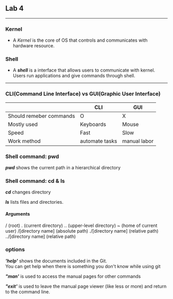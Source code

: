 ## Lab 4
---
### Kernel
- A *Kernel* is the core of OS that controls and communicates with hardware resource.

### Shell
- A ***shell*** is a interface that allows users to communicate with kernel.  
Users run applications and give commands through shell.
---
### CLI(Command Line Interface) vs GUI(Graphic User Interface)
|  | CLI | GUI |
| ----- | ----- | -----|
| Should remeber commands | O | X |
| Mostly used | Keyboards | Mouse |
| Speed | Fast | Slow |
| Work method | automate tasks | manual labor |

### Shell command: pwd

***pwd*** shows the current path in a hierarchical directory

### Shell command: cd & ls
  
***cd*** changes directory

***ls*** lists files and directories.

#### Arguments

/                   (root)
.                   (current directory)
..                  (upper-level directory)
~                   (home of current user)
/[directory name]   (absolute path)
./[directory name]  (relative path)
../[directory name] (relative path)

### options

***'help'*** shows the documents included in the Git.  
You can get help when there is something you don't know while using git

***"man'*** is used to access the manual pages for other commands  

 ***"exit'*** is used to leave the manual page viewer (like less or more) and return to the command line.

